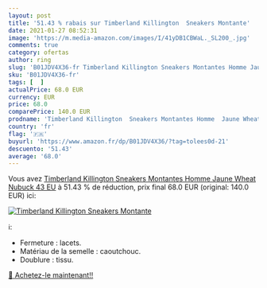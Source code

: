 ```yaml
---
layout: post
title: '51.43 % rabais sur Timberland Killington  Sneakers Montante'
date: 2021-01-27 08:52:31
image: 'https://m.media-amazon.com/images/I/41yDB1CBWaL._SL200_.jpg'
comments: true
category: ofertas
author: ring
slug: 'B01JDV4X36-fr Timberland Killington Sneakers Montantes Homme Jaune Wheat...'
sku: 'B01JDV4X36-fr'
tags: [  ]
actualPrice: 68.0 EUR
currency: EUR
price: 68.0
comparePrice: 140.0 EUR
prodname: 'Timberland Killington  Sneakers Montantes Homme  Jaune Wheat Nubuck  43 EU'
country: 'fr'
flag: '🇫🇷'
buyurl: 'https://www.amazon.fr/dp/B01JDV4X36/?tag=tolees0d-21'
descuento: '51.43'
average: '68.0'
---
```


Vous avez [Timberland Killington  Sneakers Montantes Homme  Jaune Wheat Nubuck  43 EU](https://www.amazon.fr/dp/B01JDV4X36/?tag=tolees0d-21)  à  51.43 % de réduction, prix final  68.0 EUR (original: 140.0 EUR) ici:

[![Timberland Killington  Sneakers Montante](https://m.media-amazon.com/images/I/41yDB1CBWaL._SL200_.jpg)](https://www.amazon.fr/dp/B01JDV4X36/?tag=tolees0d-21)

ℹ️:

- Fermeture : lacets.
- Matériau de la semelle : caoutchouc.
- Doublure : tissu.

[🛒 Achetez-le maintenant!!](https://www.amazon.fr/dp/B01JDV4X36/?tag=tolees0d-21)
